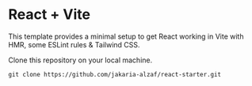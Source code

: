 # React + Vite

This template provides a minimal setup to get React working in Vite with HMR, some ESLint rules & Tailwind CSS.

Clone this repository on your local machine.

`git clone https://github.com/jakaria-alzaf/react-starter.git`

